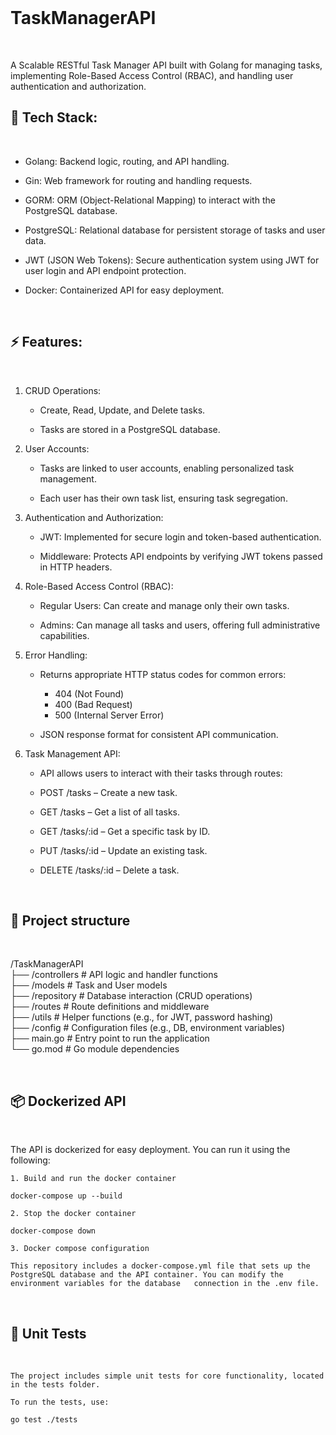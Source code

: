 <br/>

# TaskManagerAPI

<br/>

A Scalable RESTful Task Manager API built with Golang for managing tasks, implementing Role-Based Access Control (RBAC), and handling user authentication and authorization.

## 🚀 Tech Stack:

<br/>

-   Golang: Backend logic, routing, and API handling.

-   Gin: Web framework for routing and handling requests.

-   GORM: ORM (Object-Relational Mapping) to interact with the PostgreSQL database.

-   PostgreSQL: Relational database for persistent storage of tasks and user data.

-   JWT (JSON Web Tokens): Secure authentication system using JWT for user login and API endpoint protection.

-   Docker: Containerized API for easy deployment.

<br/>

## ⚡ Features:

<br/>

1.  CRUD Operations:

    -   Create, Read, Update, and Delete tasks.

    -   Tasks are stored in a PostgreSQL database.

2.  User Accounts:

    -   Tasks are linked to user accounts, enabling personalized task management.

    -   Each user has their own task list, ensuring task segregation.

3.  Authentication and Authorization:

    -   JWT: Implemented for secure login and token-based authentication.

    -   Middleware: Protects API endpoints by verifying JWT tokens passed in HTTP headers.

4.  Role-Based Access Control (RBAC):

    -   Regular Users: Can create and manage only their own tasks.

    -   Admins: Can manage all tasks and users, offering full administrative capabilities.

5.  Error Handling:

    -   Returns appropriate HTTP status codes for common errors:

        -   404 (Not Found)
        -   400 (Bad Request)
        -   500 (Internal Server Error)

    -   JSON response format for consistent API communication.

6.  Task Management API:

    -   API allows users to interact with their tasks through routes:

    -   POST /tasks – Create a new task.

    -   GET /tasks – Get a list of all tasks.

    -   GET /tasks/:id – Get a specific task by ID.

    -   PUT /tasks/:id – Update an existing task.

    -   DELETE /tasks/:id – Delete a task.

<br/>

## 🔧 Project structure

<br/>

/TaskManagerAPI  
├── /controllers # API logic and handler functions  
├── /models # Task and User models  
├── /repository # Database interaction (CRUD operations)  
├── /routes # Route definitions and middleware  
├── /utils # Helper functions (e.g., for JWT, password hashing)  
├── /config # Configuration files (e.g., DB, environment variables)  
├── main.go # Entry point to run the application  
└── go.mod # Go module dependencies

<br/>

## 📦 Dockerized API

<br/>

The API is dockerized for easy deployment. You can run it using the following:

    1. Build and run the docker container

    docker-compose up --build

    2. Stop the docker container

    docker-compose down

    3. Docker compose configuration

    This repository includes a docker-compose.yml file that sets up the PostgreSQL database and the API container. You can modify the environment variables for the database   connection in the .env file.

<br/>

## 🧪 Unit Tests

<br/>

    The project includes simple unit tests for core functionality, located in the tests folder.

    To run the tests, use:

    go test ./tests

